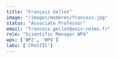 ```yaml
---
title: "François Gellot"
image: "/images/membres/francois.jpg"
status: "Associate Professor"
email: "francois.gellot@univ-reims.fr"
role: "Scientific Manager WP4"
wps: ['WP2', 'WP4']
labs: ['CReSTIC']
---
```



